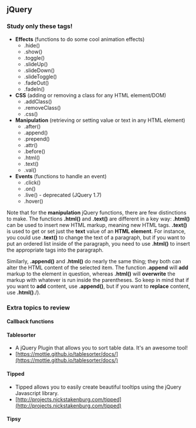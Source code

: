 ## jQuery

### Study only these tags!

-   **Effects** (functions to do some cool animation effects)
    -   .hide()
    -   .show()
    -   .toggle()
    -   .slideUp()
    -   .slideDown()
    -   .slideToggle()
    -   .fadeOut()
    -   .fadeIn()
-   **CSS** (adding or removing a class for any HTML element/DOM)
    -   .addClass()
    -   .removeClass()
    -   .css()
-   **Manipulation** (retrieving or setting value or text in any HTML element)
    -   .after()
    -   .append()
    -   .prepend()
    -   .attr()
    -   .before()
    -   .html()
    -   .text()
    -   .val()
-   **Events** (functions to handle an event)
    -   .click()
    -   .on()
    -   .live() - deprecated (JQuery 1.7)
    -   .hover()

Note that for the **manipulation** jQuery functions, there are few distinctions to make. The functions **.html()** and **.text()** are different in a key way: **.html()** can be used to insert new HTML markup, meaning new HTML tags. **.text()** is used to get or set just the **text** value of an **HTML element**. For instance, you could use **.text()** to change the text of a paragraph, but if you want to put an ordered list inside of the paragraph, you need to use **.html()** to insert the appropriate tags into the paragraph.

Similarly, **.append()** and **.html()** do nearly the same thing; they both can alter the HTML content of the selected item. The function **.append** will **add** markup to the element in question, whereas **.html()** will **overwrite** the markup with whatever is run inside the parentheses. So keep in mind that if you want to **add** content, use **.append()**, but if you want to **replace** content, use **.html()**./).


### Extra topics to review

#### Callback functions
#### Tablesorter

-   A jQuery Plugin that allows you to sort table data. It's an awesome tool!
-   [https://mottie.github.io/tablesorter/docs/](https://mottie.github.io/tablesorter/docs/)

#### Tipped

-   Tipped allows you to easily create beautiful tooltips using the jQuery Javascript library.
-   [http://projects.nickstakenburg.com/tipped](http://projects.nickstakenburg.com/tipped)

#### Tipsy
<!--stackedit_data:
eyJoaXN0b3J5IjpbNzEzNTE0Mjc0LC0yMDI0NzYyMjk0LDkwNz
kwMTUyNF19
-->
